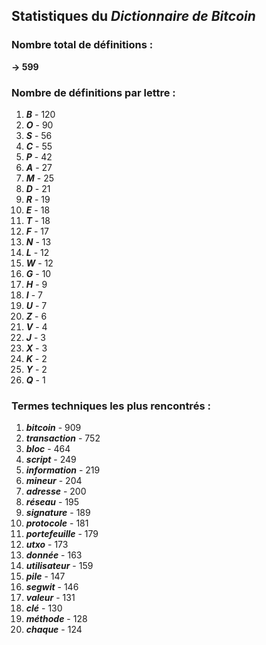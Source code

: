 ## Statistiques du *Dictionnaire de Bitcoin*

### Nombre total de définitions : 
**-> 599**

### Nombre de définitions par lettre :
1. ***B*** - 120
2. ***O*** - 90
3. ***S*** - 56
4. ***C*** - 55
5. ***P*** - 42
6. ***A*** - 27
7. ***M*** - 25
8. ***D*** - 21
9. ***R*** - 19
10. ***E*** - 18
11. ***T*** - 18
12. ***F*** - 17
13. ***N*** - 13
14. ***L*** - 12
15. ***W*** - 12
16. ***G*** - 10
17. ***H*** - 9
18. ***I*** - 7
19. ***U*** - 7
20. ***Z*** - 6
21. ***V*** - 4
22. ***J*** - 3
23. ***X*** - 3
24. ***K*** - 2
25. ***Y*** - 2
26. ***Q*** - 1

### Termes techniques les plus rencontrés :
1. ***bitcoin*** - 909
2. ***transaction*** - 752
3. ***bloc*** - 464
4. ***script*** - 249
5. ***information*** - 219
6. ***mineur*** - 204
7. ***adresse*** - 200
8. ***réseau*** - 195
9. ***signature*** - 189
10. ***protocole*** - 181
11. ***portefeuille*** - 179
12. ***utxo*** - 173
13. ***donnée*** - 163
14. ***utilisateur*** - 159
15. ***pile*** - 147
16. ***segwit*** - 146
17. ***valeur*** - 131
18. ***clé*** - 130
19. ***méthode*** - 128
20. ***chaque*** - 124
